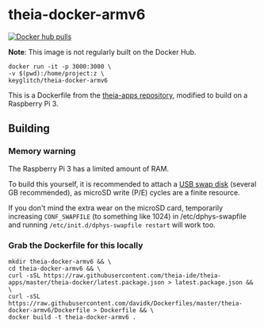 # theia-docker-armv6

[![Docker hub pulls](https://img.shields.io/docker/pulls/keyglitch/theia-docker-armv6.svg?style=plastic)](https://hub.docker.com/r/keyglitch/theia-docker-armv6)

**Note**: This image is not regularly built on the Docker Hub.

	docker run -it -p 3000:3000 \
	-v $(pwd):/home/project:z \
	keyglitch/theia-docker-armv6

This is a Dockerfile from the [theia-apps repository](https://github.com/theia-ide/theia-apps/tree/master/theia-docker), modified to build on a Raspberry Pi 3.

## Building

### Memory warning

The Raspberry Pi 3 has a limited amount of RAM.

To build this yourself, it is recommended to attach a [USB swap disk](https://raspberrypi.stackexchange.com/questions/70/how-to-set-up-swap-space) (several GB recommended), as microSD write (P/E) cycles are a finite resource.

If you don't mind the extra wear on the microSD card, temporarily increasing `CONF_SWAPFILE` (to something like 1024) in /etc/dphys-swapfile and running `/etc/init.d/dphys-swapfile restart` will work too.

### Grab the Dockerfile for this locally

	mkdir theia-docker-armv6 && \
	cd theia-docker-armv6 && \
	curl -sSL https://raw.githubusercontent.com/theia-ide/theia-apps/master/theia-docker/latest.package.json > latest.package.json && \
	curl -sSL https://raw.githubusercontent.com/davidk/Dockerfiles/master/theia-docker-armv6/Dockerfile > Dockerfile && \
	docker build -t theia-docker-armv6 .
